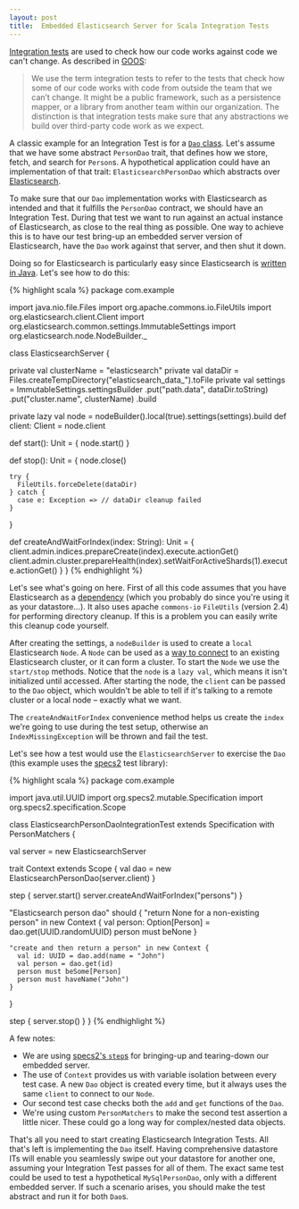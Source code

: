 ```yaml
---
layout: post
title:  Embedded Elasticsearch Server for Scala Integration Tests
---
```


[Integration tests](http://en.wikipedia.org/wiki/Integration_testing) are used to check how our code works against code we can't change. As described in [GOOS](http://www.growing-object-oriented-software.com/):

> We use the term integration tests to refer to the tests that check how some of our code works with code from outside the team that we can’t change. It might be a public framework, such as a persistence mapper, or a library from another team within our organization. The distinction is that integration tests make sure that any abstractions we build over third-party code work as we expect.

A classic example for an Integration Test is for a [`Dao` class](http://en.wikipedia.org/wiki/Data_access_object). Let's assume that we have some abstract `PersonDao` trait, that defines how we store, fetch, and search for `Person`s. A hypothetical application could have an implementation of that trait: `ElasticsearchPersonDao` which abstracts over [Elasticsearch](http://www.elasticsearch.org/).

To make sure that our `Dao` implementation works with Elasticsearch as intended and that it fulfills the `PersonDao` contract, we should have an Integration Test. During that test we want to run against an actual instance of Elasticsearch, as close to the real thing as possible. One way to achieve this is to have our test bring-up an embedded server version of Elasticsearch, have the `Dao` work against that server, and then shut it down.

Doing so for Elasticsearch is particularly easy since Elasticsearch is [written in Java](http://www.elasticsearch.org/guide/en/elasticsearch/client/java-api/master/java-api.html). Let's see how to do this:

{% highlight scala %}
package com.example

import java.nio.file.Files
import org.apache.commons.io.FileUtils
import org.elasticsearch.client.Client
import org.elasticsearch.common.settings.ImmutableSettings
import org.elasticsearch.node.NodeBuilder._

class ElasticsearchServer {

  private val clusterName = "elasticsearch"
  private val dataDir = Files.createTempDirectory("elasticsearch_data_").toFile
  private val settings = ImmutableSettings.settingsBuilder
    .put("path.data", dataDir.toString)
    .put("cluster.name", clusterName)
    .build

  private lazy val node = nodeBuilder().local(true).settings(settings).build
  def client: Client = node.client

  def start(): Unit = {
    node.start()
  }

  def stop(): Unit = {
    node.close()

    try {
      FileUtils.forceDelete(dataDir)
    } catch {
      case e: Exception => // dataDir cleanup failed
    }
  }

  def createAndWaitForIndex(index: String): Unit = {
    client.admin.indices.prepareCreate(index).execute.actionGet()
    client.admin.cluster.prepareHealth(index).setWaitForActiveShards(1).execute.actionGet()
  }
}
{% endhighlight %}

Let's see what's going on here. First of all this code assumes that you have Elasticsearch as a [dependency](http://www.elasticsearch.org/guide/en/elasticsearch/client/java-api/master/_maven_repository.html) (which you probably do since you're using it as your datastore...). It also uses apache  `commons-io` `FileUtils` (version 2.4) for performing directory cleanup. If this is a problem you can easily write this cleanup code yourself.

After creating the settings, a `nodeBuilder` is used to create a `local` Elasticsearch `Node`. A `Node` can be used as a [way to connect](http://www.elasticsearch.org/guide/en/elasticsearch/client/java-api/current/client.html) to an existing Elasticsearch cluster, or it can form a cluster. To start the `Node` we use the `start/stop` methods. Notice that the `node` is a `lazy val`, which means it isn't initialized until accessed. After starting the node, the `client` can be passed to the `Dao` object, which wouldn't be able to tell if it's talking to a remote cluster or a local node – exactly what we want.

The `createAndWaitForIndex` convenience method helps us create the `index` we're going to use during the test setup, otherwise an `IndexMissingException` will be thrown and fail the test.

Let's see how a test would use the `ElasticsearchServer` to exercise the `Dao` (this example uses the [specs2](http://etorreborre.github.io/specs2/) test library):

{% highlight scala %}
package com.example

import java.util.UUID
import org.specs2.mutable.Specification
import org.specs2.specification.Scope

class ElasticsearchPersonDaoIntegrationTest
  extends Specification
  with PersonMatchers {

  val server = new ElasticsearchServer

  trait Context extends Scope {
    val dao = new ElasticsearchPersonDao(server.client)
  }

  step {
    server.start()
    server.createAndWaitForIndex("persons")
  }

  "Elasticsearch person dao" should {
    "return None for a non-existing person" in new Context {
      val person: Option[Person] = dao.get(UUID.randomUUID)
      person must beNone
    }

    "create and then return a person" in new Context {
      val id: UUID = dao.add(name = "John")
      val person = dao.get(id)
      person must beSome[Person]
      person must haveName("John")
    }
  }

  step {
    server.stop()
  }
}
{% endhighlight %}

A few notes:

* We are using [specs2's `step`s](http://etorreborre.github.io/specs2/guide/org.specs2.guide.Structure.html#Steps) for bringing-up and tearing-down our embedded server.
* The use of `Context` provides us with variable isolation between every test case. A new `Dao` object is created every time, but it always uses the same `client` to connect to our `Node`.
* Our second test case checks both the `add` and `get` functions of the `Dao`.
* We're using custom `PersonMatchers` to make the second test assertion a little nicer. These could go a long way for complex/nested data objects.

That's all you need to start creating Elasticsearch Integration Tests. All that's left is implementing the `Dao` itself. Having comprehensive datastore ITs will enable you seamlessly swipe out your datastore for another one, assuming your Integration Test passes for all of them. The exact same test could be used to test a hypothetical `MySqlPersonDao`, only with a different embedded server. If such a scenario arises, you should make the test abstract and run it for both `Dao`s.
